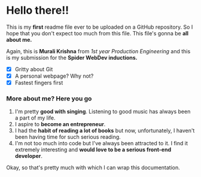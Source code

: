 ﻿# Hello there!!

This is my **first** readme file ever to be uploaded on a GitHub repository. So I hope that you don't expect too much from this file. This file's gonna be **all about me.** 

Again, this is **Murali Krishna** from *1st year Production Engineering* and this is my submission for the **Spider WebDev inductions.**

 - [x] Gritty about Git
 - [x] A personal webpage? Why not?
 - [x] Fastest fingers first

### More about me? Here you go 

 1. I'm pretty **good with singing**. Listening to good music has always been a part of my life.
 2. I aspire to **become an entrepreneur**. 
 3. I had the **habit of reading a lot of books** but now, unfortunately, I haven't been having time for such serious reading.
 4. I'm not too much into code but I've always been attracted to it. I find it extremely interesting and **would love to be a serious front-end developer**.

Okay, so that's pretty much with which I can wrap this documentation. 

